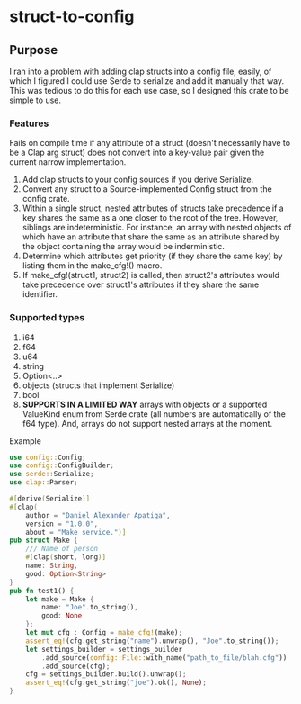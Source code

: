 # struct-to-config
## Purpose

I ran into a problem with adding clap structs into a config file, easily, of which I figured I could use Serde to serialize and add it manually that way.  This was tedious to do this for each use case, so I designed this crate to be simple to use.

### Features

Fails on compile time if any attribute of a struct (doesn't necessarily have to be a Clap arg struct) does not convert into a key-value pair given the current narrow implementation.

1. Add clap structs to your config sources if you derive Serialize.
2. Convert any struct to a Source-implemented Config struct from the config crate.
3. Within a single struct, nested attributes of structs take precedence if a key shares the same as a one closer to the root of the tree.  However, siblings are indeterministic.  For instance, an array with nested objects of which have an attribute that share the same as an attribute shared by the object containing the array would be inderministic.
4. Determine which attributes get priority (if they share the same key) by listing them in the make_cfg!() macro.
5. If make_cfg!(struct1, struct2) is called, then struct2's attributes would take precedence over struct1's attributes if they share the same identifier.
### Supported types

1. i64
2. f64
3. u64
4. string
5. Option<..>
6. objects (structs that implement Serialize)
7. bool
8. **SUPPORTS IN A LIMITED WAY** arrays with objects or a supported ValueKind enum from Serde crate (all numbers are automatically of the f64 type).  And, arrays do not support nested arrays at the moment.

Example

```rust
use config::Config;
use config::ConfigBuilder;
use serde::Serialize;
use clap::Parser;

#[derive(Serialize)]
#[clap(
    author = "Daniel Alexander Apatiga",
    version = "1.0.0",
    about = "Make service.")]
pub struct Make {
    /// Name of person
    #[clap(short, long)]
    name: String,
    good: Option<String>
}
pub fn test1() {
    let make = Make {
        name: "Joe".to_string(), 
        good: None
    };
    let mut cfg : Config = make_cfg!(make);
    assert_eq!(cfg.get_string("name").unwrap(), "Joe".to_string());
    let settings_builder = settings_builder
        .add_source(config::File::with_name("path_to_file/blah.cfg"))
        .add_source(cfg);
    cfg = settings_builder.build().unwrap();
    assert_eq!(cfg.get_string("joe").ok(), None);
}
```
